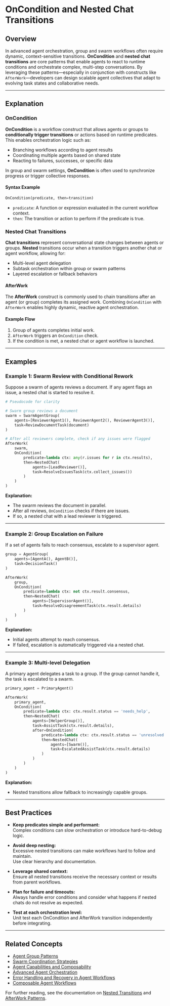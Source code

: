 # OnCondition and Nested Chat Transitions

## Overview

In advanced agent orchestration, group and swarm workflows often require dynamic, context-sensitive transitions. **OnCondition** and **nested chat transitions** are core patterns that enable agents to react to runtime conditions and orchestrate complex, multi-step conversations. By leveraging these patterns—especially in conjunction with constructs like `AfterWork`—developers can design scalable agent collectives that adapt to evolving task states and collaborative needs.

---

## Explanation

### OnCondition

**OnCondition** is a workflow construct that allows agents or groups to **conditionally trigger transitions** or actions based on runtime predicates. This enables orchestration logic such as:

- Branching workflows according to agent results
- Coordinating multiple agents based on shared state
- Reacting to failures, successes, or specific data

In group and swarm settings, **OnCondition** is often used to synchronize progress or trigger collective responses.

#### Syntax Example

```python
OnCondition(predicate, then=transition)
```
- `predicate`: A function or expression evaluated in the current workflow context.
- `then`: The transition or action to perform if the predicate is true.

### Nested Chat Transitions

**Chat transitions** represent conversational state changes between agents or groups. **Nested** transitions occur when a transition triggers another chat or agent workflow, allowing for:

- Multi-level agent delegation
- Subtask orchestration within group or swarm patterns
- Layered escalation or fallback behaviors

#### AfterWork

The **AfterWork** construct is commonly used to chain transitions after an agent (or group) completes its assigned work. Combining `OnCondition` with `AfterWork` enables highly dynamic, reactive agent orchestration.

#### Example Flow

1. Group of agents completes initial work.
2. `AfterWork` triggers an `OnCondition` check.
3. If the condition is met, a nested chat or agent workflow is launched.

---

## Examples

### Example 1: Swarm Review with Conditional Rework

Suppose a swarm of agents reviews a document. If any agent flags an issue, a nested chat is started to resolve it.

```python
# Pseudocode for clarity

# Swarm group reviews a document
swarm = SwarmAgentGroup(
    agents=[ReviewerAgent1(), ReviewerAgent2(), ReviewerAgent3()],
    task=ReviewDocumentTask(document)
)

# After all reviewers complete, check if any issues were flagged
AfterWork(
    swarm,
    OnCondition(
        predicate=lambda ctx: any(r.issues for r in ctx.results),
        then=NestedChat(
            agents=[LeadReviewer()],
            task=ResolveIssuesTask(ctx.collect_issues())
        )
    )
)
```
**Explanation:**  
- The swarm reviews the document in parallel.
- After all reviews, `OnCondition` checks if there are issues.
- If so, a nested chat with a lead reviewer is triggered.

---

### Example 2: Group Escalation on Failure

If a set of agents fails to reach consensus, escalate to a supervisor agent.

```python
group = AgentGroup(
    agents=[AgentA(), AgentB()],
    task=DecisionTask()
)

AfterWork(
    group,
    OnCondition(
        predicate=lambda ctx: not ctx.result.consensus,
        then=NestedChat(
            agents=[SupervisorAgent()],
            task=ResolveDisagreementTask(ctx.result.details)
        )
    )
)
```
**Explanation:**  
- Initial agents attempt to reach consensus.
- If failed, escalation is automatically triggered via a nested chat.

---

### Example 3: Multi-level Delegation

A primary agent delegates a task to a group. If the group cannot handle it, the task is escalated to a swarm.

```python
primary_agent = PrimaryAgent()

AfterWork(
    primary_agent,
    OnCondition(
        predicate=lambda ctx: ctx.result.status == 'needs_help',
        then=NestedChat(
            agents=[HelperGroup()],
            task=AssistTask(ctx.result.details),
            after=OnCondition(
                predicate=lambda ctx: ctx.result.status == 'unresolved',
                then=NestedChat(
                    agents=[Swarm()],
                    task=EscalatedAssistTask(ctx.result.details)
                )
            )
        )
    )
)
```
**Explanation:**  
- Nested transitions allow fallback to increasingly capable groups.

---

## Best Practices

- **Keep predicates simple and performant:**  
  Complex conditions can slow orchestration or introduce hard-to-debug logic.

- **Avoid deep nesting:**  
  Excessive nested transitions can make workflows hard to follow and maintain.  
  Use clear hierarchy and documentation.

- **Leverage shared context:**  
  Ensure all nested transitions receive the necessary context or results from parent workflows.

- **Plan for failure and timeouts:**  
  Always handle error conditions and consider what happens if nested chats do not resolve as expected.

- **Test at each orchestration level:**  
  Unit test each OnCondition and AfterWork transition independently before integrating.

---

## Related Concepts

- [Agent Group Patterns](agent-group-patterns.html)
- [Swarm Coordination Strategies](swarm-coordination.html)
- [Agent Capabilities and Composability](agent-capabilities.html)
- [Advanced Agent Orchestration](advanced-agent-orchestration.html)
- [Error Handling and Recovery in Agent Workflows](error-handling-in-agents.html)
- [Composable Agent Workflows](composable-agent-workflows.html)

For further reading, see the documentation on [Nested Transitions](nested-transitions.html) and [AfterWork Patterns](afterwork-patterns.html).